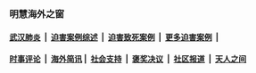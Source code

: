 
### 明慧海外之窗

####  [武汉肺炎](indexes/365.md?t=06012101) &nbsp;|&nbsp;  [迫害案例综述](indexes/328.md?t=06012101) &nbsp;|&nbsp; [迫害致死案例](indexes/277.md?t=06012101)  &nbsp;|&nbsp; [更多迫害案例](indexes/81.md?t=06012101)  &nbsp;|&nbsp; 
####  [时事评论](indexes/19.md?t=06012101) &nbsp;|&nbsp; [海外简讯](indexes/245.md?t=06012101)&nbsp;|&nbsp;  [社会支持](indexes/140.md?t=06012101) &nbsp;|&nbsp; [褒奖决议](indexes/282.md?t=06012101) &nbsp;|&nbsp; [社区报道](indexes/91.md?t=06012101)  &nbsp;|&nbsp; [天人之间](indexes/78.md?t=06012101) 

